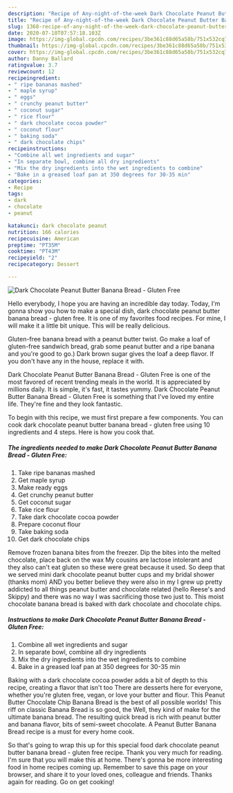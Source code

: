 ```yaml
---
description: "Recipe of Any-night-of-the-week Dark Chocolate Peanut Butter Banana Bread - Gluten Free"
title: "Recipe of Any-night-of-the-week Dark Chocolate Peanut Butter Banana Bread - Gluten Free"
slug: 1368-recipe-of-any-night-of-the-week-dark-chocolate-peanut-butter-banana-bread-gluten-free
date: 2020-07-10T07:57:18.103Z
image: https://img-global.cpcdn.com/recipes/3be361c88d65a58b/751x532cq70/dark-chocolate-peanut-butter-banana-bread-gluten-free-recipe-main-photo.jpg
thumbnail: https://img-global.cpcdn.com/recipes/3be361c88d65a58b/751x532cq70/dark-chocolate-peanut-butter-banana-bread-gluten-free-recipe-main-photo.jpg
cover: https://img-global.cpcdn.com/recipes/3be361c88d65a58b/751x532cq70/dark-chocolate-peanut-butter-banana-bread-gluten-free-recipe-main-photo.jpg
author: Danny Ballard
ratingvalue: 3.7
reviewcount: 12
recipeingredient:
- " ripe bananas mashed"
- " maple syrup"
- " eggs"
- " crunchy peanut butter"
- " coconut sugar"
- " rice flour"
- " dark chocolate cocoa powder"
- " coconut flour"
- " baking soda"
- " dark chocolate chips"
recipeinstructions:
- "Combine all wet ingredients and sugar"
- "In separate bowl, combine all dry ingredients"
- "Mix the dry ingredients into the wet ingredients to combine"
- "Bake in a greased loaf pan at 350 degrees for 30-35 min"
categories:
- Recipe
tags:
- dark
- chocolate
- peanut

katakunci: dark chocolate peanut 
nutrition: 166 calories
recipecuisine: American
preptime: "PT35M"
cooktime: "PT43M"
recipeyield: "2"
recipecategory: Dessert

---
```



![Dark Chocolate Peanut Butter Banana Bread - Gluten Free](https://img-global.cpcdn.com/recipes/3be361c88d65a58b/751x532cq70/dark-chocolate-peanut-butter-banana-bread-gluten-free-recipe-main-photo.jpg)

Hello everybody, I hope you are having an incredible day today. Today, I'm gonna show you how to make a special dish, dark chocolate peanut butter banana bread - gluten free. It is one of my favorites food recipes. For mine, I will make it a little bit unique. This will be really delicious.

Gluten-free banana bread with a peanut butter twist. Go make a loaf of gluten-free sandwich bread, grab some peanut butter and a ripe banana and you&#39;re good to go.) Dark brown sugar gives the loaf a deep flavor. If you don&#39;t have any in the house, replace it with.

Dark Chocolate Peanut Butter Banana Bread - Gluten Free is one of the most favored of recent trending meals in the world. It is appreciated by millions daily. It is simple, it's fast, it tastes yummy. Dark Chocolate Peanut Butter Banana Bread - Gluten Free is something that I've loved my entire life. They're fine and they look fantastic.


To begin with this recipe, we must first prepare a few components. You can cook dark chocolate peanut butter banana bread - gluten free using 10 ingredients and 4 steps. Here is how you cook that.

<!--inarticleads1-->

##### The ingredients needed to make Dark Chocolate Peanut Butter Banana Bread - Gluten Free:

1. Take  ripe bananas mashed
1. Get  maple syrup
1. Make ready  eggs
1. Get  crunchy peanut butter
1. Get  coconut sugar
1. Take  rice flour
1. Take  dark chocolate cocoa powder
1. Prepare  coconut flour
1. Take  baking soda
1. Get  dark chocolate chips


Remove frozen banana bites from the freezer. Dip the bites into the melted chocolate, place back on the wax My cousins are lactose intolerant and they also can&#39;t eat gluten so these were great because it used. So deep that we served mini dark chocolate peanut butter cups and my bridal shower (thanks mom) AND you better believe they were also in my I grew up pretty addicted to all things peanut butter and chocolate related (hello Reese&#39;s and Skippy) and there was no way I was sacrificing those two just to. This moist chocolate banana bread is baked with dark chocolate and chocolate chips. 

<!--inarticleads2-->

##### Instructions to make Dark Chocolate Peanut Butter Banana Bread - Gluten Free:

1. Combine all wet ingredients and sugar
1. In separate bowl, combine all dry ingredients
1. Mix the dry ingredients into the wet ingredients to combine
1. Bake in a greased loaf pan at 350 degrees for 30-35 min


Baking with a dark chocolate cocoa powder adds a bit of depth to this recipe, creating a flavor that isn&#39;t too There are desserts here for everyone, whether you&#39;re gluten free, vegan, or love your butter and flour. This Peanut Butter Chocolate Chip Banana Bread is the best of all possible worlds! This riff on classic Banana Bread is so good, the Well, they kind of make for the ultimate banana bread. The resulting quick bread is rich with peanut butter and banana flavor, bits of semi-sweet chocolate. A Peanut Butter Banana Bread recipe is a must for every home cook. 

So that's going to wrap this up for this special food dark chocolate peanut butter banana bread - gluten free recipe. Thank you very much for reading. I'm sure that you will make this at home. There's gonna be more interesting food in home recipes coming up. Remember to save this page on your browser, and share it to your loved ones, colleague and friends. Thanks again for reading. Go on get cooking!
